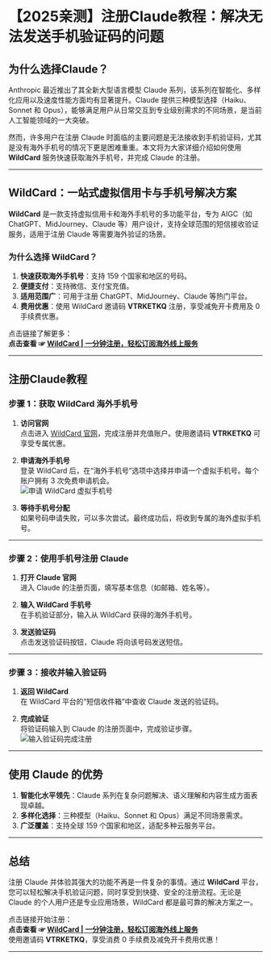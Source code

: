 # 【2025亲测】注册Claude教程：解决无法发送手机验证码的问题

## 为什么选择Claude？

Anthropic 最近推出了其全新大型语言模型 Claude 系列，该系列在智能化、多样化应用以及速度性能方面均有显著提升。Claude 提供三种模型选择（Haiku、Sonnet 和 Opus），能够满足用户从日常交互到专业级别需求的不同场景，是当前人工智能领域的一大突破。

然而，许多用户在注册 Claude 时面临的主要问题是无法接收到手机验证码，尤其是没有海外手机号的情况下更是困难重重。本文将为大家详细介绍如何使用 **WildCard** 服务快速获取海外手机号，并完成 Claude 的注册。

---

## WildCard：一站式虚拟信用卡与手机号解决方案

**WildCard** 是一款支持虚拟信用卡和海外手机号的多功能平台，专为 AIGC（如 ChatGPT、MidJourney、Claude 等）用户设计，支持全球范围的短信接收验证服务，适用于注册 Claude 等需要海外验证的场景。

### 为什么选择 WildCard？

1. **快速获取海外手机号**：支持 159 个国家和地区的号码。
2. **便捷支付**：支持微信、支付宝充值。
3. **适用范围广**：可用于注册 ChatGPT、MidJourney、Claude 等热门平台。
4. **费用优惠**：使用 WildCard 邀请码 **VTRKETKQ** 注册，享受减免开卡费用及 0 手续费优惠。

点击链接了解更多：  
**点击查看 ☞ [WildCard | 一分钟注册，轻松订阅海外线上服务](https://yeka.ai/i/VTRKETKQ)**

---

## 注册Claude教程

### 步骤 1：获取 WildCard 海外手机号

1. **访问官网**  
   点击进入 [WildCard 官网](https://yeka.ai/i/VTRKETKQ)，完成注册并充值账户。使用邀请码 **VTRKETKQ** 可享受专属优惠。
   
2. **申请海外手机号**  
   登录 WildCard 后，在“海外手机号”选项中选择并申请一个虚拟手机号。每个账户拥有 3 次免费申请机会。  
   ![申请 WildCard 虚拟手机号](https://puputeju-tc.oss-cn-beijing.aliyuncs.com/image-20240305134221255.png)

3. **等待手机号分配**  
   如果号码申请失败，可以多次尝试。最终成功后，将收到专属的海外虚拟手机号。

---

### 步骤 2：使用手机号注册 Claude

1. **打开 Claude 官网**  
   进入 Claude 的注册页面，填写基本信息（如邮箱、姓名等）。

2. **输入 WildCard 手机号**  
   在手机验证部分，输入从 WildCard 获得的海外手机号。

3. **发送验证码**  
   点击发送验证码按钮，Claude 将向该号码发送短信。

---

### 步骤 3：接收并输入验证码

1. **返回 WildCard**  
   在 WildCard 平台的“短信收件箱”中查收 Claude 发送的验证码。

2. **完成验证**  
   将验证码输入到 Claude 的注册页面中，完成验证步骤。  
   ![输入验证码完成注册](https://puputeju-tc.oss-cn-beijing.aliyuncs.com/image-20240305134902463.png)

---

## 使用 Claude 的优势

1. **智能化水平领先**：Claude 系列在复杂问题解决、语义理解和内容生成方面表现卓越。
2. **多样化选择**：三种模型（Haiku、Sonnet 和 Opus）满足不同场景需求。
3. **广泛覆盖**：支持全球 159 个国家和地区，适配多种云服务平台。

---

## 总结

注册 Claude 并体验其强大的功能不再是一件复杂的事情。通过 **WildCard** 平台，您可以轻松解决手机验证问题，同时享受到快捷、安全的注册流程。无论是 Claude 的个人用户还是专业应用场景，WildCard 都是最可靠的解决方案之一。

点击链接开始注册：  
**点击查看 ☞ [WildCard | 一分钟注册，轻松订阅海外线上服务](https://yeka.ai/i/VTRKETKQ)**  
使用邀请码 **VTRKETKQ**，享受消费 0 手续费及减免开卡费用优惠！

---
